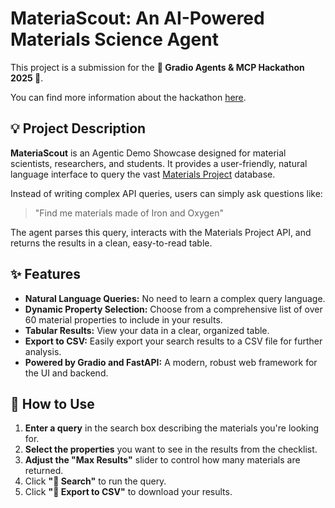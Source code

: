 # MateriaScout: An AI-Powered Materials Science Agent

This project is a submission for the **🤖 Gradio Agents & MCP Hackathon 2025 🚀**.

You can find more information about the hackathon [here](https://huggingface.co/spaces/ysharma/gradio-hackathon-registration-2025).

## 💡 Project Description

**MateriaScout** is an Agentic Demo Showcase designed for material scientists, researchers, and students. It provides a user-friendly, natural language interface to query the vast [Materials Project](https://materialsproject.org/) database.

Instead of writing complex API queries, users can simply ask questions like:

> "Find me materials made of Iron and Oxygen"

The agent parses this query, interacts with the Materials Project API, and returns the results in a clean, easy-to-read table.

## ✨ Features

*   **Natural Language Queries:** No need to learn a complex query language.
*   **Dynamic Property Selection:** Choose from a comprehensive list of over 60 material properties to include in your results.
*   **Tabular Results:** View your data in a clear, organized table.
*   **Export to CSV:** Easily export your search results to a CSV file for further analysis.
*   **Powered by Gradio and FastAPI:** A modern, robust web framework for the UI and backend.

## 🚀 How to Use

1.  **Enter a query** in the search box describing the materials you're looking for.
2.  **Select the properties** you want to see in the results from the checklist.
3.  **Adjust the "Max Results"** slider to control how many materials are returned.
4.  Click **"🚀 Search"** to run the query.
5.  Click **"📄 Export to CSV"** to download your results. 

